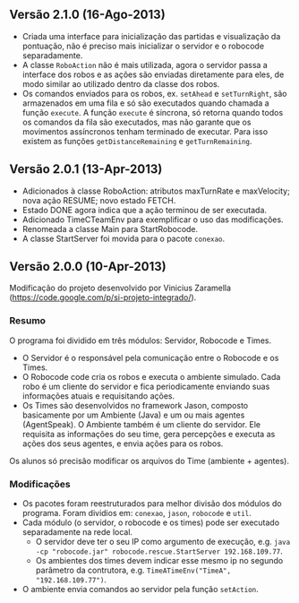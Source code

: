 ## Versão 2.1.0 (16-Ago-2013)

* Criada uma interface para inicialização das partidas e visualização da pontuação, não é preciso mais inicializar o servidor e o robocode separadamente.
* A classe ``RoboAction`` não é mais utilizada, agora o servidor passa a interface dos robos e as ações são enviadas diretamente para eles, de modo similar ao utilizado dentro da classe dos robos.
* Os comandos enviados para os robos, ex. ``setAhead`` e ``setTurnRight``, são armazenados em uma fila e só são executados quando chamada a função ``execute``. A função ``execute`` é sincrona, só retorna quando todos os comandos da fila são executados, mas não garante que os movimentos assíncronos tenham terminado de executar. Para isso existem as funções ``getDistanceRemaining`` e ``getTurnRemaining``.


## Versão 2.0.1 (13-Apr-2013)

* Adicionados à classe RoboAction: atributos maxTurnRate e maxVelocity; nova ação RESUME; novo estado FETCH.
* Estado DONE agora indica que a ação terminou de ser executada.
* Adicionado TimeCTeamEnv para exemplificar o uso das modificações.
* Renomeada a classe Main para StartRobocode.
* A classe StartServer foi movida para o pacote ``conexao``.

## Versão 2.0.0 (10-Apr-2013)

Modificação do projeto desenvolvido por Vinicius Zaramella (https://code.google.com/p/si-projeto-integrado/).

### Resumo

O programa foi dividido em três módulos: Servidor, Robocode e Times.
* O Servidor é o responsável pela comunicação entre o Robocode e os Times.
* O Robocode code cria os robos e executa o ambiente simulado. Cada robo é um cliente do servidor e fica periodicamente enviando suas informações atuais e requisitando ações.
* Os Times são desenvolvidos no framework Jason, composto basicamente por um Ambiente (Java) e um ou mais agentes (AgentSpeak). O Ambiente também é um cliente do servidor. Ele requisita as informações do seu time, gera percepções e executa as ações dos seus agentes, e envia ações para os robos. 

Os alunos só precisão modificar os arquivos do Time (ambiente + agentes).

### Modificações
* Os pacotes foram reestruturados para melhor divisão dos módulos do programa. Foram dividios em: ``conexao``, ``jason``, ``robocode`` e ``util``.
* Cada módulo (o servidor, o robocode e os times)  pode ser executado separadamente na rede local.
	* O servidor deve ter o seu IP como argumento de execução, e.g. ``java -cp "robocode.jar" robocode.rescue.StartServer 192.168.109.77``.
	* Os ambientes dos times devem indicar esse mesmo ip no segundo parâmetro da contrutora, e.g. ``TimeATimeEnv("TimeA", "192.168.109.77")``.
* O ambiente envia comandos ao servidor pela função ``setAction``.

